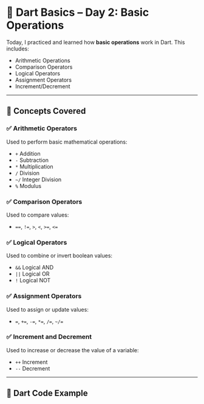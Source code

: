 # 📘 Dart Basics – Day 2: Basic Operations

Today, I practiced and learned how **basic operations** work in Dart. This includes:

- Arithmetic Operations
- Comparison Operators
- Logical Operators
- Assignment Operators
- Increment/Decrement

---

## 🧠 Concepts Covered

### ✅ Arithmetic Operators
Used to perform basic mathematical operations:

- `+` Addition
- `-` Subtraction
- `*` Multiplication
- `/` Division
- `~/` Integer Division
- `%` Modulus

### ✅ Comparison Operators
Used to compare values:

- `==`, `!=`, `>`, `<`, `>=`, `<=`

### ✅ Logical Operators
Used to combine or invert boolean values:

- `&&` Logical AND
- `||` Logical OR
- `!` Logical NOT

### ✅ Assignment Operators
Used to assign or update values:

- `=`, `+=`, `-=`, `*=`, `/=`, `~/=`

### ✅ Increment and Decrement
Used to increase or decrease the value of a variable:

- `++` Increment
- `--` Decrement

---

## 🧪 Dart Code Example


 
